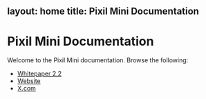layout: home
title: Pixil Mini Documentation
---
# Pixil Mini Documentation

Welcome to the Pixil Mini documentation. Browse the following:

- [Whitepaper 2.2](/whitepaper)
- [Website](https://pixilmini.com)
- [X.com](https://x.com/pixilmini)
